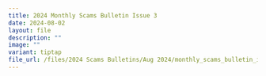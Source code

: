 ```yaml
---
title: 2024 Monthly Scams Bulletin Issue 3
date: 2024-08-02
layout: file
description: ""
image: ""
variant: tiptap
file_url: /files/2024 Scams Bulletins/Aug 2024/monthly_scams_bulletin_issue_3_august.pdf
---
```

